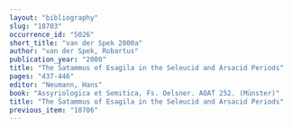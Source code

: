 ```yaml
---
layout: "bibliography"
slug: "18703"
occurrence_id: "5026"
short_title: "van der Spek 2000a"
author: "van der Spek, Robartus"
publication_year: "2000"
title: "The Šatammus of Esagila in the Seleucid and Arsacid Periods"
pages: "437-446"
editor: "Neumann, Hans"
book: "Assyriologica et Semitica, Fs. Oelsner. AOAT 252. (Münster)"
title: "The Šatammus of Esagila in the Seleucid and Arsacid Periods"
previous_item: "18706"
---
```

